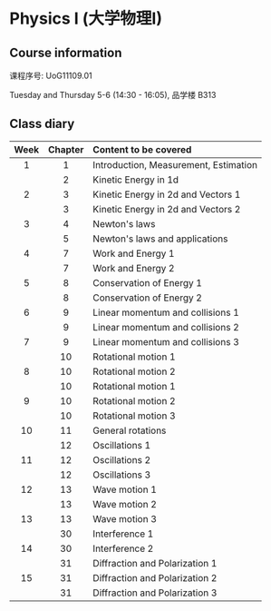 # Physics I (大学物理I)
<!-- [Go to Class diary](#Class-diary) -->
## Course information

课程序号: UoG11109.01

Tuesday and Thursday 5-6 (14:30 - 16:05), 品学楼 B313

## Class diary

Week|Chapter|Content to be covered|
| :--: | :--: | :--- |
|1|1 |Introduction, Measurement, Estimation|
||2 |Kinetic Energy in 1d|
|2|3 |Kinetic Energy in 2d and Vectors 1|
||3 |Kinetic Energy in 2d and Vectors 2|
|3|4 |Newton's laws |
||5 |Newton's laws and applications|
|4|7 |Work and Energy 1|
||7 |Work and Energy 2|
|5|8 |Conservation of Energy 1|
||8 |Conservation of Energy 2|
|6|9 |Linear momentum and collisions 1|
||9 |Linear momentum and collisions 2|
|7|9 |Linear momentum and collisions 3|
||10|Rotational motion 1|
|8|10|Rotational motion 2|
||10|Rotational motion 1|
|9|10|Rotational motion 2|
||10|Rotational motion 3|
|10|11|General rotations|
||12|Oscillations 1|
|11|12|Oscillations 2|
||12|Oscillations 3|
|12|13|Wave motion 1|
||13|Wave motion 2|
|13|13|Wave motion 3|
||30|Interference 1|
|14|30|Interference 2|
||31|Diffraction and Polarization 1|
|15|31|Diffraction and Polarization 2|
||31|Diffraction and Polarization 3|





